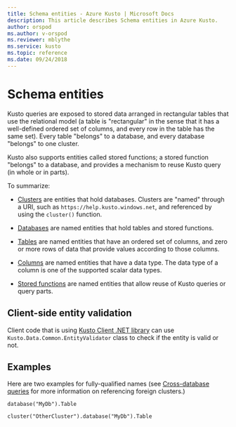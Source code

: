 ```yaml
---
title: Schema entities - Azure Kusto | Microsoft Docs
description: This article describes Schema entities in Azure Kusto.
author: orspod
ms.author: v-orspod
ms.reviewer: mblythe
ms.service: kusto
ms.topic: reference
ms.date: 09/24/2018
---
```

# Schema entities

Kusto queries are exposed to stored data arranged in rectangular tables
that use the relational model (a table is "rectangular" in the sense that
it has a well-defined ordered set of columns, and every row in the table
has the same set). Every table "belongs" to a database, and every database
"belongs" to one cluster.

Kusto also supports entities called stored functions; a stored function
"belongs" to a database, and provides a mechanism to reuse Kusto query
(in whole or in parts).

To summarize:

* [Clusters](./clusters.md) are entities that hold databases.
  Clusters are "named" through a URI, such as `https://help.kusto.windows.net`,
  and referenced by using the `cluster()` function.

* [Databases](./databases.md) are named entities that hold tables
  and stored functions.

* [Tables](./tables.md) are named entities that have an ordered set
  of columns, and zero or more rows of data that provide values
  according to those columns.

* [Columns](./columns.md) are named entities that have a data type.
  The data type of a column is one of the supported scalar data types.

* [Stored functions](./stored-functions.md) are named entities that
  allow reuse of Kusto queries or query parts.

## Client-side entity validation

<!-- TODO: ZIVC: This section needs to be moved outside the query language section completely. -->

Client code that is using [Kusto Client .NET library](https://kusdoc2.azurewebsites.net/docs/api/using-the-kusto-client-library.html) can 
use `Kusto.Data.Common.EntityValidator` class to check if the entity is valid or not.

## Examples

<!-- This should be moved out as well -->

Here are two examples for fully-qualified names
(see [Cross-database queries](https://kusdoc2.azurewebsites.net/docs/syntax.html#queries) for more information
on referencing foreign clusters.)
 
```
database("MyDb").Table

cluster("OtherCluster").database("MyDb").Table
```